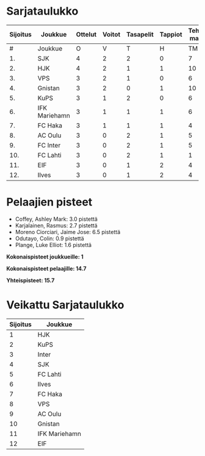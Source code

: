 # Sarjataulukko
| Sijoitus | Joukkue | Ottelut | Voitot | Tasapelit | Tappiot | Tehdyt maalit | Päästetyt maalit | Maaliero | Syötöt |
|----------|---------|---------|--------|-----------|---------|----------------|-------------------|----------|-------|
|# | Joukkue | O | V | T | H | TM | PM | ME | S | L | L% | R | KK | PK | PA | P|
|1. | SJK | 4 | 2 | 2 | 0 | 7 | 5 | 2 | 4 | 49 | 14,29 | 51 | 8 | 0 | 6 | 8|
|2. | HJK | 4 | 2 | 1 | 1 | 10 | 7 | 3 | 8 | 61 | 16,39 | 55 | 8 | 0 | 7 | 7|
|3. | VPS | 3 | 2 | 1 | 0 | 6 | 4 | 2 | 5 | 31 | 19,35 | 32 | 4 | 0 | 8 | 7|
|4. | Gnistan | 3 | 2 | 0 | 1 | 10 | 8 | 2 | 6 | 21 | 47,62 | 55 | 12 | 0 | 2 | 6|
|5. | KuPS | 3 | 1 | 2 | 0 | 6 | 4 | 2 | 4 | 34 | 17,65 | 37 | 5 | 0 | 4 | 5|
|6. | IFK Mariehamn | 3 | 1 | 1 | 1 | 6 | 6 | 0 | 0 | 26 | 23,08 | 36 | 8 | 0 | 1 | 4|
|7. | FC Haka | 3 | 1 | 1 | 1 | 4 | 4 | 0 | 4 | 29 | 13,79 | 37 | 7 | 1 | 8 | 4|
|8. | AC Oulu | 3 | 0 | 2 | 1 | 5 | 6 | -1 | 4 | 36 | 13,89 | 41 | 9 | 0 | 6 | 2|
|9. | FC Inter | 3 | 0 | 2 | 1 | 5 | 6 | -1 | 4 | 27 | 18,52 | 29 | 7 | 0 | 8 | 2|
|10. | FC Lahti | 3 | 0 | 2 | 1 | 1 | 5 | -4 | 0 | 35 | 2,86 | 22 | 5 | 0 | 6 | 2|
|11. | EIF | 3 | 0 | 1 | 2 | 4 | 6 | -2 | 3 | 22 | 18,18 | 34 | 9 | 0 | 2 | 1|
|12. | Ilves | 3 | 0 | 1 | 2 | 4 | 7 | -3 | 4 | 46 | 8,70 | 39 | 10 | 1 | 2 | 1|

# Pelaajien pisteet
* Coffey, Ashley Mark: 3.0 pistettä
* Karjalainen, Rasmus: 2.7 pistettä
* Moreno Ciorciari, Jaime Jose: 6.5 pistettä
* Odutayo, Colin: 0.9 pistettä
* Plange, Luke Elliot: 1.6 pistettä

**Kokonaispisteet joukkueille: 1**

**Kokonaispisteet pelaajille: 14.7**

**Yhteispisteet: 15.7**

# Veikattu Sarjataulukko
| Sijoitus | Joukkue |
|----------|---------|
| 1 | HJK |
| 2 | KuPS |
| 3 | Inter |
| 4 | SJK |
| 5 | FC Lahti |
| 6 | Ilves |
| 7 | FC Haka |
| 8 | VPS |
| 9 | AC Oulu |
| 10 | Gnistan |
| 11 | IFK Mariehamn |
| 12 | EIF |
